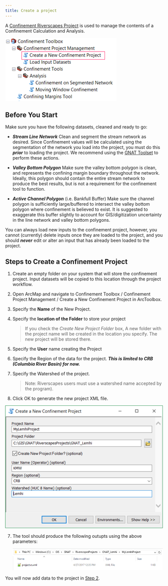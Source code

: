 ```yaml
---
title: Create a project
---
```


A [Confinement Riverscapes Project](About-Confinement-Projects) is used to manage the contents of a Confinement Calculation and Analysis. 

![](Images/ArcToolbox-NewConfineProject.png)

## Before You Start

Make sure you have the following datasets, cleaned and ready to go:

- ***Stream Line Network*** Clean and segment the stream network as desired. Since Confinement values will be calculated using the segmentation of the network you load into the project, you must do this ***prior*** to loading the project. We recommend using the [GNAT Toolset](https://github.com/SouthForkResearch/gnat/wiki) to perform these actions.


- ***Valley Bottom Polygon*** Make sure the valley bottom polygon is clean, and represents the confining margin boundary throughout the network. Ideally, this polygon should contain the entire stream network to produce the best results, but is not a requirement for the confinement tool to function.


- ***Active Channel Polygon*** (i.e. Bankfull Buffer) Make sure the channel polygon is sufficiently large/buffered to intersect the valley bottom polygon where confinement is believed to exist. It is suggested to exaggerate this buffer slightly to account for GIS/digitization uncertainty in the line network and valley bottom polygons.

You can always load new inputs to the confinement project, however, you cannot (currently) delete inputs once they are loaded to the project, and you should ***never*** edit or alter an input that has already been loaded to the project.

## Steps to Create a Confinement Project

1. Create an empty folder on your system that will store the confinement project. Input datasets will be copied to this location through the project workflow.

2. Open ArcMap and navigate to Confinement Toolbox / Confinement Project Management / Create a New Confinement Project in ArcToolbox.
  1. Specify the **Name** of the New Project.

  2. Specify the **location of the Folder** to store your project

     > If you check the *Create New Project Folder* box, A new folder with the project name will be created in the location you specify.  The new project will be stored there. 

  3. Specify the **User** name creating the Project

  4. Specify the Region of the data for the project. ***This is limited to CRB (Columbia River Basin) for now.***

  5. Specify the Watershed of the project. 

     > Note: Riverscapes users must use a watershed name accepted by the program).

  6. Click OK to generate the new project XML file.

![Tool Window](Images/NewConfinementProjectToolWindow.PNG "Confinement Project")

7. The tool should produce the following outupts using the above parameters:

   ![](Images/Folder-NewProject.png)



You will now add data to the project in [Step 2](Load-Input-Datasets).